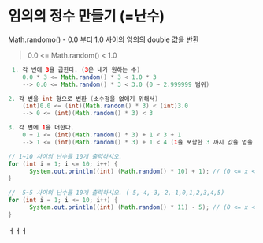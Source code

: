  # 임의의 정수 만들기 (=난수)

 Math.randomo() - 0.0 부터 1.0 사이의 임의의 double 값을 반환
 
 > 0.0 <= Math.random() < 1.0

```java
 1. 각 변에 3을 곱한다. (3은 내가 원하는 수)
    0.0 * 3 <= Math.random() * 3 < 1.0 * 3
    --> 0.0 <= Math.random() * 3 < 3.0 (0 ~ 2.999999 범위)

2. 각 변을 int 형으로 변환 (소수점을 없애기 위해서)
    (int)0.0 <= (int)(Math.random() * 3) < (int)3.0
    --> 0 <= (int)(Math.random() * 3) < 3

3. 각 변에 1을 더한다.
    0 + 1 <= (int)(Math.random() * 3) + 1 < 3 + 1
    --> 1 <= (int)(Math.random() * 3) + 1 < 4 (1을 포함한 3 까지 값을 얻을 수 있다.)
```

```java
// 1~10 사이의 난수를 10개 출력하시오.
for (int i = 1; i <= 10; i++) {
      System.out.println((int) (Math.random() * 10) + 1); // (0 <= x < 11)
}

// -5~5 사이의 난수를 10개 출력하시오. (-5,-4,-3,-2,-1,0,1,2,3,4,5)
for (int i = 1; i <= 10; i++) {
      System.out.println((int) (Math.random() * 11) - 5); // (0 <= x < 6)
}
```
ㅓㅓㅓ